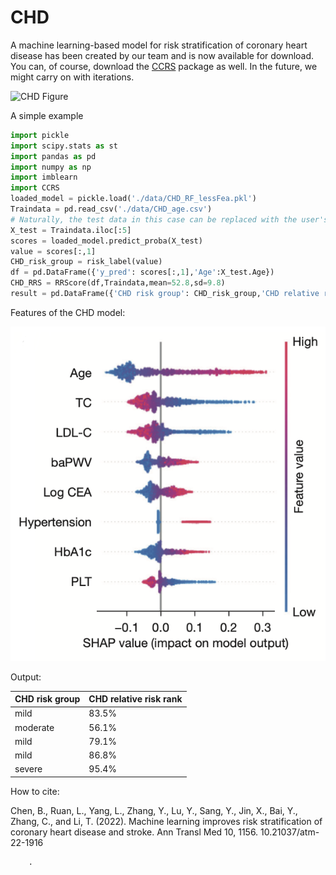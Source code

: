 # CHD
A machine learning-based model for risk stratification of coronary heart disease has been created by our team and is now available for download. You can, of course, download the [CCRS](https://pypi.org/project/CCRS/) package as well. In the future, we might carry on with iterations.

![CHD Figure](https://www.cdc.gov/heartdisease/images/coronary-artery-disease-medium.jpg)

A simple example

```python
import pickle
import scipy.stats as st
import pandas as pd
import numpy as np
import imblearn
import CCRS
loaded_model = pickle.load('./data/CHD_RF_lessFea.pkl')
Traindata = pd.read_csv('./data/CHD_age.csv')
# Naturally, the test data in this case can be replaced with the user's own data.
X_test = Traindata.iloc[:5]
scores = loaded_model.predict_proba(X_test)
value = scores[:,1]
CHD_risk_group = risk_label(value)
df = pd.DataFrame({'y_pred': scores[:,1],'Age':X_test.Age})
CHD_RRS = RRScore(df,Traindata,mean=52.8,sd=9.8)
result = pd.DataFrame({'CHD risk group': CHD_risk_group,'CHD relative risk rank':CHD_RRS})
```

Features of the CHD model:

![Features](https://github.com/VVictorChen/CHD/blob/main/Model/CHD%20features.png)

Output:

| CHD risk group | CHD relative risk rank |
| -----------    | -----------            |
| mild           | 83.5%                  |
| moderate       | 56.1%                  |
| mild           | 79.1%                  |
| mild           | 86.8%                  |
| severe         | 95.4%                  |


How to cite:

Chen, B., Ruan, L., Yang, L., Zhang, Y., Lu, Y., Sang, Y., Jin, X., Bai, Y., Zhang, C., and Li, T. (2022). Machine learning improves risk stratification of coronary heart disease and stroke. Ann Transl Med 10, 1156. 10.21037/atm-22-1916
        
        
        
        .
  
